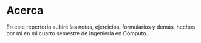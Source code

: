 # Acerca

En este repertorio subiré las notas, ejercicios, formularios y demás, hechos por
mí en mi cuarto semestre de Ingeniería en Cómputo.
